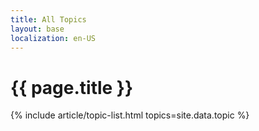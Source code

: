 ```yaml
---
title: All Topics
layout: base
localization: en-US
---
```


# {{ page.title }}

{% include article/topic-list.html 
  topics=site.data.topic
%}

